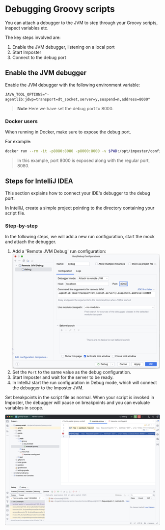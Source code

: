 # Debugging Groovy scripts

You can attach a debugger to the JVM to step through your Groovy scripts, inspect variables etc.

The key steps involved are:

1. Enable the JVM debugger, listening on a local port
2. Start Imposter
3. Connect to the debug port

## Enable the JVM debugger

Enable the JVM debugger with the following environment variable:

    JAVA_TOOL_OPTIONS="-agentlib:jdwp=transport=dt_socket,server=y,suspend=n,address=8000"

> **Note**
> Here we have set the debug port to 8000.

### Docker users

When running in Docker, make sure to expose the debug port.

For example:

```bash
docker run --rm -it -p8080:8080 -p8000:8000 -v $PWD:/opt/imposter/config outofcoffee/imposter
```

> In this example, port 8000 is exposed along with the regular port, 8080.

## Steps for IntelliJ IDEA

This section explains how to connect your IDE's debugger to the debug port.

In IntelliJ, create a simple project pointing to the directory containing your script file.

### Step-by-step

In the following steps, we will add a new run configuration, start the mock and attach the debugger.

1. Add a 'Remote JVM Debug' run configuration:
   ![groovy_jvm_debug_config.png](images/groovy_jvm_debug_config.png)
2. Set the `Port` to the same value as the debug configuration.
3. Start Imposter and wait for the server to be ready.
4. In IntelliJ start the run configuration in Debug mode, which will connect the debugger to the Imposter JVM.

Set breakpoints in the script file as normal. When your script is invoked in Imposter, the debugger will pause on breakpoints and you can evaluate variables in scope.

![groovy_debug.png](images/groovy_debug.png)
